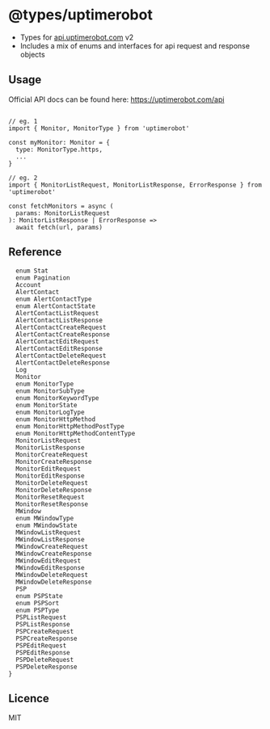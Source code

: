 # @types/uptimerobot

* Types for [api.uptimerobot.com](https://uptimerobot.com) v2
* Includes a mix of enums and interfaces for api request and response objects

## Usage

Official API docs can be found here: https://uptimerobot.com/api

```

// eg. 1
import { Monitor, MonitorType } from 'uptimerobot'

const myMonitor: Monitor = {
  type: MonitorType.https,
  ...
}

// eg. 2
import { MonitorListRequest, MonitorListResponse, ErrorResponse } from 'uptimerobot'

const fetchMonitors = async (
  params: MonitorListRequest
): MonitorListResponse | ErrorResponse =>
  await fetch(url, params)
```

## Reference

```
  enum Stat
  enum Pagination
  Account
  AlertContact
  enum AlertContactType
  enum AlertContactState
  AlertContactListRequest
  AlertContactListResponse
  AlertContactCreateRequest
  AlertContactCreateResponse
  AlertContactEditRequest
  AlertContactEditResponse
  AlertContactDeleteRequest
  AlertContactDeleteResponse
  Log
  Monitor
  enum MonitorType
  enum MonitorSubType
  enum MonitorKeywordType
  enum MonitorState
  enum MonitorLogType
  enum MonitorHttpMethod
  enum MonitorHttpMethodPostType
  enum MonitorHttpMethodContentType
  MonitorListRequest
  MonitorListResponse
  MonitorCreateRequest
  MonitorCreateResponse
  MonitorEditRequest
  MonitorEditResponse
  MonitorDeleteRequest
  MonitorDeleteResponse
  MonitorResetRequest
  MonitorResetResponse
  MWindow
  enum MWindowType
  enum MWindowState
  MWindowListRequest
  MWindowListResponse
  MWindowCreateRequest
  MWindowCreateResponse
  MWindowEditRequest
  MWindowEditResponse
  MWindowDeleteRequest
  MWindowDeleteResponse
  PSP
  enum PSPState
  enum PSPSort
  enum PSPType
  PSPListRequest
  PSPListResponse
  PSPCreateRequest
  PSPCreateResponse
  PSPEditRequest
  PSPEditResponse
  PSPDeleteRequest
  PSPDeleteResponse
}
```

## Licence

MIT
